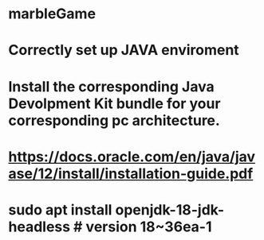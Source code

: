 # marbleGame

# Correctly set up JAVA enviroment
# Install the corresponding Java Devolpment Kit bundle for your corresponding pc architecture.

# https://docs.oracle.com/en/java/javase/12/install/installation-guide.pdf

# sudo apt install openjdk-18-jdk-headless  # version 18~36ea-1
